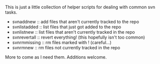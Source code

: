 This is just a little collection of helper scripts for dealing with common svn
tasks.

+ svnaddnew ::  add files that aren't currently tracked to the repo
+ svnlistadded :: list files that just got added to the repo
+ svnlistnew :: list files that aren't currently tracked in the repo
+ svnrevertall :: revert everything! (this hopefully isn't too common)
+ svnrmmissing :: rm files marked with ! (careful...)
+ svnrmnew :: rm files not currently tracked in the repo

More to come as I need them. Additions welcome.
